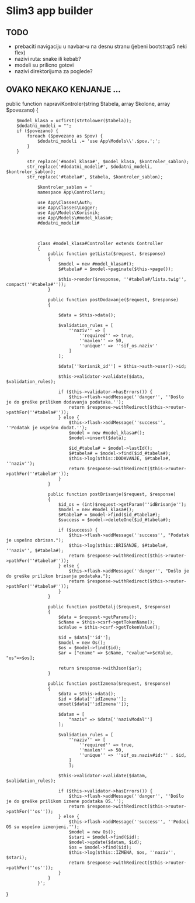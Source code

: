 # Slim3 app builder

## TODO

- prebaciti navigaciju u navbar-u na desnu stranu (jebeni bootstrap5 neki flex)
- nazivi ruta: snake ili kebab?
- modeli su prilicno gotovi
- nazivi direktorijuma za poglede?

## OVAKO NEKAKO KENJANJE ...

public function napraviKontroler(string $tabela, array $kolone, array $povezano)
    {  

        $model_klasa = ucfirst(strtolower($tabela));
        $dodatni_modeli = "";
        if ($povezano) {
            foreach ($povezano as $pov) {
                $dodatni_modeli .= 'use App\Models\\'.$pov.';';
            }
        }

            str_replace('#model_klasa#', $model_klasa, $kontroler_sablon);
            str_replace('#dodatni_modeli#', $dodatni_modeli, $kontroler_sablon);
            str_replace('#tabela#', $tabela, $kontroler_sablon);

                $kontroler_sablon = '
                namespace App\Controllers;

                use App\Classes\Auth;
                use App\Classes\Logger;
                use App\Models\Korisnik;
                use App\Models\#model_klasa#;
                #dodatni_modeli#



                class #model_klasa#Controller extends Controller
                {
                    public function getLista($request, $response)
                    {
                        $model = new #model_klasa#();
                        $#tabela# = $model->paginate($this->page());

                        $this->render($response, ''#tabela#/lista.twig'', compact(''#tabela#''));
                    }
                    
                    public function postDodavanje($request, $response)
                    {

                        $data = $this->data();

                        $validation_rules = [
                            ''naziv'' => [
                                ''required'' => true,
                                ''maxlen'' => 50,
                                ''unique'' => ''sif_os.naziv''
                            ]
                        ];

                        $data[''korisnik_id''] = $this->auth->user()->id;

                        $this->validator->validate($data, $validation_rules);

                        if ($this->validator->hasErrors()) {
                            $this->flash->addMessage(''danger'', ''Došlo je do greške prilikom dodavanja podataka.'');
                            return $response->withRedirect($this->router->pathFor(''#tabela#''));
                        } else {
                            $this->flash->addMessage(''success'', ''Podatak je uspešno dodat.'');
                            $model = new #model_klasa#();
                            $model->insert($data);

                            $id_#tabela# = $model->lastId();
                            $#tabela# = $model->find($id_#tabela#);
                            $this->log($this::DODAVANJE, $#tabela#, ''naziv'');
                            return $response->withRedirect($this->router->pathFor(''#tabela#''));
                        }
                    }

                    public function postBrisanje($request, $response)
                    {
                        $id_os = (int)$request->getParam(''idBrisanje'');
                        $model = new #model_klasa#();
                        $#tabela# = $model->find($id_#tabela#);
                        $success = $model->deleteOne($id_#tabela#);

                        if ($success) {
                            $this->flash->addMessage(''success'', "Podatak je uspešno obrisan.");
                            $this->log($this::BRISANJE, $#tabela#, ''naziv'', $#tabela#);
                            return $response->withRedirect($this->router->pathFor(''#tabela#''));
                        } else {
                            $this->flash->addMessage(''danger'', "Došlo je do greške prilikom brisanja podataka.");
                            return $response->withRedirect($this->router->pathFor(''#tabela#''));
                        }
                    }

                    public function postDetalj($request, $response)
                    {
                        $data = $request->getParams();
                        $cName = $this->csrf->getTokenName();
                        $cValue = $this->csrf->getTokenValue();

                        $id = $data[''id''];
                        $model = new Os();
                        $os = $model->find($id);
                        $ar = ["cname" => $cName, "cvalue"=>$cValue, "os"=>$os];

                        return $response->withJson($ar);
                    }

                    public function postIzmena($request, $response)
                    {
                        $data = $this->data();
                        $id = $data[''idIzmena''];
                        unset($data[''idIzmena'']);

                        $datam = [
                            "naziv" => $data[''nazivModal'']
                        ];

                        $validation_rules = [
                            ''naziv'' => [
                                ''required'' => true,
                                ''maxlen'' => 50,
                                ''unique'' => ''sif_os.naziv#id:'' . $id,
                            ]
                            ];

                        $this->validator->validate($datam, $validation_rules);

                        if ($this->validator->hasErrors()) {
                            $this->flash->addMessage(''danger'', ''Došlo je do greške prilikom izmene podataka OS.'');
                            return $response->withRedirect($this->router->pathFor(''os''));
                        } else {
                            $this->flash->addMessage(''success'', ''Podaci OS su uspešno izmenjeni.'');
                            $model = new Os();
                            $stari = $model->find($id);
                            $model->update($datam, $id);
                            $os = $model->find($id);
                            $this->log($this::IZMENA, $os, ''naziv'', $stari);
                            return $response->withRedirect($this->router->pathFor(''os''));
                        }
                    }
                }';

}
